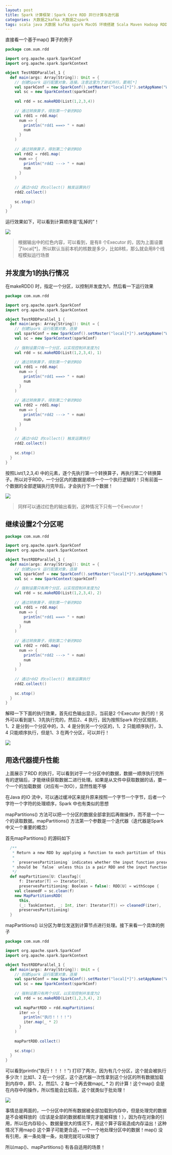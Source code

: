 ```yaml
---
layout: post
title: Spark 计算框架：Spark Core RDD 并行计算与迭代器
categories: 大数据之kafka 大数据之spark
tags: scala java 大数据 kafka spark MacOS 环境搭建 Scala Maven Hadoop RDD 累加器 广播变量 装饰者 设计模式 IO 分区 并行度 算子 转换算子 行动算子 迭代器
---
```


直接看一个基于map() 算子的例子

```scala
package com.xum.rdd

import org.apache.spark.SparkConf
import org.apache.spark.SparkContext

object TestRDDParallel_1 {
  def main(args: Array[String]): Unit = {
    // 创建Spark 运行配置对象，连接。注意这里为了测试并行，要用[*]
    val sparkConf = new SparkConf().setMaster("local[*]").setAppName("WordCount")
    val sc = new SparkContext(sparkConf)
    
    val rdd = sc.makeRDD(List(1,2,3,4))
    
    // 通过转换算子，得到第一个新的RDD
    val rdd1 = rdd.map(
      num => {
        println("rdd1 ===> " + num)
        num
      }
    )
    
    // 通过转换算子，得到第二个新的RDD
    val rdd2 = rdd1.map(
      num => {
        println("rdd2 ---> " + num)
        num
      }
    )
    
    // 通过rdd2 的collect() 触发运算执行
    rdd2.collect()
    
    sc.stop()
  }
}
```

运行效果如下，可以看到计算顺序是“乱掉的”！

![](../media/image/2020-11-25/01-01.png)

>根据输出中的红色内容，可以看到，是有8 个Executor 的，因为上面设置了local[*]，所以默认当前本机的核数是多少，比如8核，那么就会用8个线程模拟运行场景

## 并发度为1的执行情况

在makeRDD() 时，指定一个分区，以控制并发度为1，然后看一下运行效果

```scala
package com.xum.rdd

import org.apache.spark.SparkConf
import org.apache.spark.SparkContext

object TestRDDParallel_1 {
  def main(args: Array[String]): Unit = {
    // 创建Spark 运行配置对象，连接
    val sparkConf = new SparkConf().setMaster("local[*]").setAppName("WordCount")
    val sc = new SparkContext(sparkConf)
    
    // 强制设置只有一个分区，以实现控制并发度为1
    val rdd = sc.makeRDD(List(1,2,3,4), 1)
    
    // 通过转换算子，得到第一个新的RDD
    val rdd1 = rdd.map(
      num => {
        println("rdd1 ===> " + num)
        num
      }
    )
    
    // 通过转换算子，得到第二个新的RDD
    val rdd2 = rdd1.map(
      num => {
        println("rdd2 ---> " + num)
        num
      }
    )
    
    // 通过rdd2 的collect() 触发运算执行
    rdd2.collect()
    
    sc.stop()
  }
}
```

按照List(1,2,3,4) 中的元素，逐个先执行第一个转换算子，再执行第二个转换算子。所以对于RDD，一个分区内的数据是顺序一个一个执行逻辑的！只有前面一个数据的全部逻辑执行完毕后，才会执行下一个数据！

![](../media/image/2020-11-25/01-02.png)

>同样可以通过红色的输出看到，这种情况下只有一个Executor！

## 继续设置2个分区呢

```scala
package com.xum.rdd

import org.apache.spark.SparkConf
import org.apache.spark.SparkContext

object TestRDDParallel_1 {
  def main(args: Array[String]): Unit = {
    // 创建Spark 运行配置对象，连接
    val sparkConf = new SparkConf().setMaster("local[*]").setAppName("WordCount")
    val sc = new SparkContext(sparkConf)
    
    // 强制设置只有两个分区，以实现控制并发度为2
    val rdd = sc.makeRDD(List(1,2,3,4), 2)
    
    // 通过转换算子，得到第一个新的RDD
    val rdd1 = rdd.map(
      num => {
        println("rdd1 ===> " + num)
        num
      }
    )
    
    // 通过转换算子，得到第二个新的RDD
    val rdd2 = rdd1.map(
      num => {
        println("rdd2 ---> " + num)
        num
      }
    )
    
    // 通过rdd2 的collect() 触发运算执行
    rdd2.collect()
    
    sc.stop()
  }
}
```

解释一下下面的执行效果，首先红色输出显示，当前是2 个Executor 执行的！另外可以看到是1、3先执行完的，然后2、4 执行，因为按照Spark 的分区规则，1、2 是分到一个分区中的，3、4 是分到另一个分区的，1、2 只能顺序执行，3、4 只能顺序执行，但是1、3 在两个分区，可以并行！

![](../media/image/2020-11-25/01-03.png)

## 用迭代器提升性能

上面展示了RDD 的执行，可以看到对于一个分区中的数据，数据一顺序执行完所有的逻辑后，才能继续获取数据二进行处理。如果是从文件中获取数据的话，要一个一个的加载数据（对应有一次IO），显然性能不够

在Java 的IO 流中，可以通过缓冲区来提升原来按照一个字节一个字节，后者一个字符一个字符的处理顺序，Spark 中也有类似的思想

mapPartitions() 方法可以把一个分区的数据全部拿到后再做操作，而不是一个一个的读取数据。mapPartitions() 方法第一个参数是一个迭代器（迭代器是Spark 中又一个重要的概念）

首先mapPartitions() 的源码如下

```scala
  /**
   * Return a new RDD by applying a function to each partition of this RDD.
   *
   * `preservesPartitioning` indicates whether the input function preserves the partitioner, which
   * should be `false` unless this is a pair RDD and the input function doesn't modify the keys.
   */
  def mapPartitions[U: ClassTag](
      f: Iterator[T] => Iterator[U],
      preservesPartitioning: Boolean = false): RDD[U] = withScope {
    val cleanedF = sc.clean(f)
    new MapPartitionsRDD(
      this,
      (_: TaskContext, _: Int, iter: Iterator[T]) => cleanedF(iter),
      preservesPartitioning)
  }
```

mapPartitions() 以分区为单位发送到计算节点进行处理。接下来看一个具体的例子

```scala
package com.xum.rdd

import org.apache.spark.SparkConf
import org.apache.spark.SparkContext

object TestRDDParallel_1 {
  def main(args: Array[String]): Unit = {
    // 创建Spark 运行配置对象，连接
    val sparkConf = new SparkConf().setMaster("local[*]").setAppName("WordCount")
    val sc = new SparkContext(sparkConf)
    
    // 强制设置只有两个分区，以实现控制并发度为2
    val rdd = sc.makeRDD(List(1,2,3,4), 2)
    
    val mapPartRDD = rdd.mapPartitions(
      iter => {
        println("执行！！！！")
        iter.map(_ * 2)
      }
    )
    
    mapPartRDD.collect()
    
    sc.stop()
  }
}
```

可以看到println("执行！！！！") 打印了两次，因为有几个分区，这个就会被执行多少次！比如1、2 在一个分区，这个迭代器一次性拿到这个分区的所有数据加载到内存中，即1、2，然后1、2 每一个再去做map(_ * 2) 的计算！这个map() 会是在内存中的操作，所以性能会比较高，这个就类似于批处理！

![](../media/image/2020-11-25/01-04.png)

事情总是两面的，一个分区中的所有数据被全部加载到内存中，但是处理完的数据是不会被释放的（应该是全部的数据都处理完才能被释放！），因为存在对象的引用，所以在内存较小、数据量很大的情况下，用这个算子容易造成内存溢出！这种情况下用map() 这个算子可能更合适，一个一个地处理分区中的数据！map() 没有引用，来一条处理一条，处理完就可以释放了

所以map()、mapPartitions() 有各自适用的场景！
